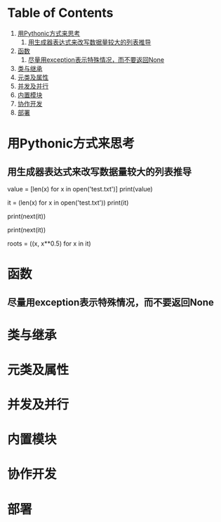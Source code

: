 
# Table of Contents

1.  [用Pythonic方式来思考](#org6060994)
    1.  [用生成器表达式来改写数据量较大的列表推导](#org9642f8c)
2.  [函数](#org838e35d)
    1.  [尽量用exception表示特殊情况，而不要返回None](#orgfa7f6a8)
3.  [类与继承](#orgd69f33c)
4.  [元类及属性](#orge6364d9)
5.  [并发及并行](#org181f6cc)
6.  [内置模块](#org8f3acb7)
7.  [协作开发](#org780e74a)
8.  [部署](#org9bfc166)



<a id="org6060994"></a>

# 用Pythonic方式来思考


<a id="org9642f8c"></a>

## 用生成器表达式来改写数据量较大的列表推导

value = [len(x) for x in open('test.txt')]
print(value)

it = (len(x) for x in open('test.txt'))
print(it)

print(next(it))

print(next(it))

roots = ((x, x\*\*0.5) for x in it)


<a id="org838e35d"></a>

# 函数


<a id="orgfa7f6a8"></a>

## 尽量用exception表示特殊情况，而不要返回None


<a id="orgd69f33c"></a>

# 类与继承


<a id="orge6364d9"></a>

# 元类及属性


<a id="org181f6cc"></a>

# 并发及并行


<a id="org8f3acb7"></a>

# 内置模块


<a id="org780e74a"></a>

# 协作开发


<a id="org9bfc166"></a>

# 部署

